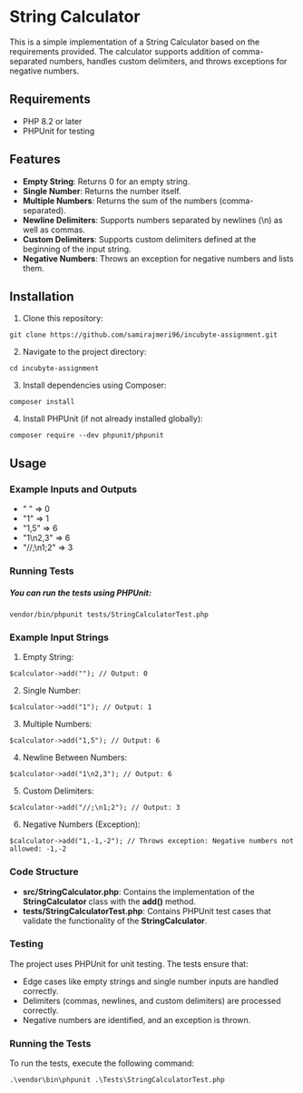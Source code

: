# String Calculator
This is a simple implementation of a String Calculator based on the requirements provided. The calculator supports addition of comma-separated numbers, handles custom delimiters, and throws exceptions for negative numbers.

## Requirements
- PHP 8.2 or later
- PHPUnit for testing

## Features
- **Empty String**: Returns 0 for an empty string.
- **Single Number**: Returns the number itself.
- **Multiple Numbers**: Returns the sum of the numbers (comma-separated). 
- **Newline Delimiters**: Supports numbers separated by newlines (\n) as well as commas.
- **Custom Delimiters**: Supports custom delimiters defined at the beginning of the input string.
- **Negative Numbers**: Throws an exception for negative numbers and lists them.

## Installation
1) Clone this repository:
~~~
git clone https://github.com/samirajmeri96/incubyte-assignment.git
~~~
2) Navigate to the project directory:
~~~
cd incubyte-assignment
~~~
3) Install dependencies using Composer:
~~~
composer install
~~~
4) Install PHPUnit (if not already installed globally):
~~~
composer require --dev phpunit/phpunit
~~~

## Usage
### Example Inputs and Outputs
- " " => 0
- "1" => 1
- "1,5" => 6
- "1\n2,3" => 6
- "//;\n1;2" => 3

### Running Tests
##### You can run the tests using PHPUnit:
~~~
vendor/bin/phpunit tests/StringCalculatorTest.php
~~~
### Example Input Strings
1) Empty String:
~~~
$calculator->add(""); // Output: 0
~~~

2) Single Number:
~~~
$calculator->add("1"); // Output: 1
~~~

3) Multiple Numbers:
~~~
$calculator->add("1,5"); // Output: 6
~~~

4) Newline Between Numbers:
~~~
$calculator->add("1\n2,3"); // Output: 6
~~~

5) Custom Delimiters:
~~~
$calculator->add("//;\n1;2"); // Output: 3
~~~

6) Negative Numbers (Exception):
~~~
$calculator->add("1,-1,-2"); // Throws exception: Negative numbers not allowed: -1,-2
~~~

### Code Structure
- **src/StringCalculator.php**: Contains the implementation of the **StringCalculator** class with the **add()** method.
- **tests/StringCalculatorTest.php**: Contains PHPUnit test cases that validate the functionality of the **StringCalculator**.

### Testing
The project uses PHPUnit for unit testing. The tests ensure that:
- Edge cases like empty strings and single number inputs are handled correctly.
- Delimiters (commas, newlines, and custom delimiters) are processed correctly.
- Negative numbers are identified, and an exception is thrown.

### Running the Tests
To run the tests, execute the following command:
~~~
.\vendor\bin\phpunit .\Tests\StringCalculatorTest.php 
~~~
